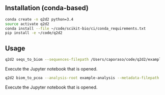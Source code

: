 

## Installation (conda-based)

```bash
conda create -n q2d2 python=3.4
source activate q2d2
conda install --file ~/code/scikit-bio/ci/conda_requirements.txt
pip install -e ~/code/q2d2
```

## Usage

```bash
q2d2 seqs_to_biom --sequences-filepath /Users/caporaso/code/q2d2/example-data/keyboard/forensic-seqs.fna --analysis-root forensic-test
```

Execute the Jupyter notebook that is opened.

```bash
q2d2 biom_to_pcoa --analysis-root example-analysis --metadata-filepath example-data/keyboard/forensic-map.txt --color-by Subject
```

Execute the Jupyter notebook that is opened.
